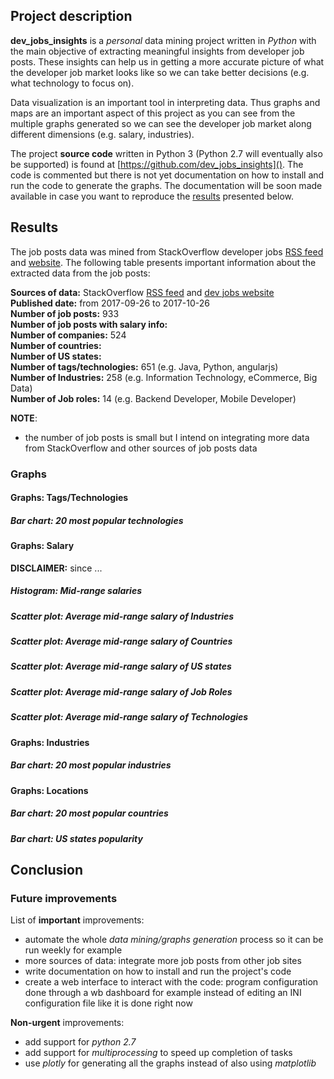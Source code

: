 ## Project description
**dev_jobs_insights** is a *personal* data mining project written in *Python* with the
main objective of extracting meaningful insights from developer job posts. These
insights can help us in getting a more accurate picture of what the developer job
market looks like so we can take better decisions (e.g. what technology to focus
on).

Data visualization is an important tool in interpreting data. Thus graphs and maps
are an important aspect of this project as you can see from the multiple graphs
generated so we can see the developer job market along different dimensions (e.g.
salary, industries).

The project **source code** written in Python 3 (Python 2.7 will eventually also be
supported) is found at [https://github.com/dev_jobs_insights](). The code is
commented but there is not yet documentation on how to install and run the code
to generate the graphs. The documentation will be soon made available in case you
want to reproduce the [results]() presented below.

## Results
The job posts data was mined from StackOverflow developer jobs [RSS feed](https://stackoverflow.com/jobs/feed)
and [website](https://stackoverflow.com/jobs). The following table presents important
information about the extracted data from the job posts:
 
**Sources of data:** StackOverflow [RSS feed](https://stackoverflow.com/jobs/feed) and 
[dev jobs website](https://stackoverflow.com/jobs)  
**Published date:** from 2017-09-26 to 2017-10-26   
**Number of job posts:** 933  
**Number of job posts with salary info:**  
**Number of companies:** 524  
**Number of countries:**  
**Number of US states:**  
**Number of tags/technologies:** 651 (e.g. Java, Python, angularjs)    
**Number of Industries:** 258 (e.g. Information Technology, eCommerce, Big Data)  
**Number of Job roles:** 14 (e.g. Backend Developer, Mobile Developer)  

**NOTE**:
- the number of job posts is small but I intend on integrating more data from 
StackOverflow and other sources of job posts data

### Graphs

#### Graphs: Tags/Technologies
##### Bar chart: 20 most popular technologies

#### Graphs: Salary
**DISCLAIMER:**  since ... 
##### Histogram: Mid-range salaries
##### Scatter plot: Average mid-range salary of Industries
##### Scatter plot: Average mid-range salary of Countries
##### Scatter plot: Average mid-range salary of US states
##### Scatter plot: Average mid-range salary of Job Roles
##### Scatter plot: Average mid-range salary of Technologies

#### Graphs: Industries
##### Bar chart: 20 most popular industries

#### Graphs: Locations
##### Bar chart: 20 most popular countries
##### Bar chart: US states popularity

## Conclusion

### Future improvements
List of **important** improvements:
- automate the whole *data mining/graphs generation* process so it can be run
weekly for example
- more sources of data: integrate more job posts from other job sites
- write documentation on how to install and run the project's code
- create a web interface to interact with the code: program configuration done
through a wb dashboard for example instead of editing an INI configuration file like
it is done right now

**Non-urgent** improvements:
- add support for *python 2.7*
- add support for *multiprocessing* to speed up completion of tasks
- use *plotly* for generating all the graphs instead of also using *matplotlib*
